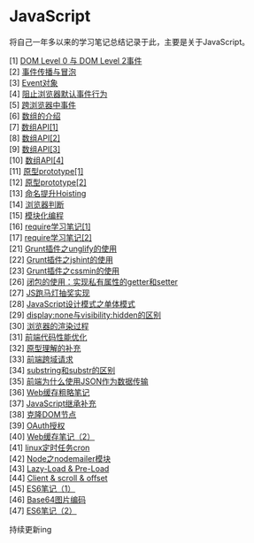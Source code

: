# JavaScript
将自己一年多以来的学习笔记总结记录于此，主要是关于JavaScript。

[1]  [DOM Level 0 与 DOM Level 2事件](https://github.com/ScholatLouis/JavaScript/blob/master/%5B1%5DDOM%20Level%200%20%E4%B8%8E%20DOM%20Level%202%E4%BA%8B%E4%BB%B6.md)   
[2]  [事件传播与冒泡](https://github.com/ScholatLouis/JavaScript/blob/master/%5B2%5D%E4%BA%8B%E4%BB%B6%E4%BC%A0%E6%92%AD%E4%B8%8E%E5%86%92%E6%B3%A1.md)   
[3]  [Event对象](https://github.com/ScholatLouis/JavaScript/blob/master/%5B3%5DEvent%E5%AF%B9%E8%B1%A1.md)  
[4]  [阻止浏览器默认事件行为](https://github.com/ScholatLouis/JavaScript/blob/master/%5B4%5D%E9%98%BB%E6%AD%A2%E6%B5%8F%E8%A7%88%E5%99%A8%E9%BB%98%E8%AE%A4%E4%BA%8B%E4%BB%B6%E8%A1%8C%E4%B8%BA.md)  
[5]  [跨浏览器中事件](https://github.com/ScholatLouis/JavaScript/blob/master/%5B5%5D%E8%B7%A8%E6%B5%8F%E8%A7%88%E5%99%A8%E4%B8%AD%E7%9A%84%E4%BA%8B%E4%BB%B6.md)    
[6]  [数组的介绍](https://github.com/ScholatLouis/JavaScript/blob/master/%5B1%5D%E6%95%B0%E7%BB%84%E7%9A%84%E4%BB%8B%E7%BB%8D.md)  
[7]  [数组API[1]](https://github.com/ScholatLouis/JavaScript/blob/master/%5B2%5D%E6%95%B0%E7%BB%84API%5B1%5D.md)  
[8]  [数组API[2]](https://github.com/ScholatLouis/JavaScript/blob/master/%5B2%5D%E6%95%B0%E7%BB%84API%5B2%5D.md)  
[9]  [数组API[3]](https://github.com/ScholatLouis/JavaScript/blob/master/%5B4%5D%E6%95%B0%E7%BB%84API%5B3%5D.md)  
[10] [数组API[4]](https://github.com/ScholatLouis/JavaScript/blob/master/%5B5%5D%E6%95%B0%E7%BB%84API%5B4%5D.md)    
[11] [原型prototype[1]](https://github.com/ScholatLouis/JavaScript/blob/master/%E5%8E%9F%E5%9E%8BPrototype%5B1%5D.md)  
[12] [原型prototype[2]](https://github.com/ScholatLouis/JavaScript/blob/master/%E5%8E%9F%E5%9E%8Bprototype%5B2%5D.md)  
[13] [命名提升Hoisting](https://github.com/ScholatLouis/JavaScript/blob/master/%E5%91%BD%E5%90%8D%E6%8F%90%E5%8D%87Hoisting.md)  
[14] [浏览器判断](https://github.com/ScholatLouis/JavaScript/blob/master/%E6%B5%8F%E8%A7%88%E5%99%A8%E5%88%A4%E6%96%AD.md)  
[15] [模块化编程](https://github.com/ScholatLouis/JavaScript/blob/master/%E6%A8%A1%E5%9D%97%E5%8C%96%E7%BC%96%E7%A8%8B.md)  
[16] [require学习笔记[1]](https://github.com/ScholatLouis/JavaScript/blob/master/require%E5%AD%A6%E4%B9%A0%E7%AC%94%E8%AE%B0%5B1%5D.md)  
[17] [require学习笔记[2]](https://github.com/ScholatLouis/JavaScript/blob/master/require%E5%AD%A6%E4%B9%A0%E7%AC%94%E8%AE%B0%5B2%5D.md)  
[21] [Grunt插件之unglify的使用](https://github.com/ScholatLouis/JavaScript/blob/master/Grunt%E4%B9%8Buglify%E6%8F%92%E4%BB%B6%E7%9A%84%E4%BD%BF%E7%94%A8.md)  
[22] [Grunt插件之jshint的使用](https://github.com/ScholatLouis/JavaScript/blob/master/Grunt%E4%B9%8Bjshint%E6%8F%92%E4%BB%B6%E7%9A%84%E4%BD%BF%E7%94%A8.md)  
[23] [Grunt插件之cssmin的使用](https://github.com/ScholatLouis/JavaScript/blob/master/Grunt%E6%8F%92%E4%BB%B6%E4%B9%8Bcssmin%E7%9A%84%E4%BD%BF%E7%94%A8.md)   
[26] [闭包的使用：实现私有属性的getter和setter](https://github.com/ScholatLouis/JavaScript/blob/master/%E9%97%AD%E5%8C%85%E7%9A%84%E4%BD%BF%E7%94%A8%EF%BC%9A%E5%AE%9E%E7%8E%B0%E7%A7%81%E6%9C%89%E5%B1%9E%E6%80%A7%E7%9A%84getter%E5%92%8Csetter.md)  
[27] [JS跑马灯抽奖实现](https://github.com/ScholatLouis/JavaScript/blob/master/JS%E8%B7%91%E9%A9%AC%E7%81%AF%E6%8A%BD%E5%A5%96%E5%AE%9E%E7%8E%B0.md)  
[28] [JavaScript设计模式之单体模式](https://github.com/ScholatLouis/JavaScript/blob/master/JavaScript%E8%AE%BE%E8%AE%A1%E6%A8%A1%E5%BC%8F%E4%B9%8B%E5%8D%95%E4%BD%93%E6%A8%A1%E5%BC%8F.md)  
[29] [display:none与visibility:hidden的区别](https://github.com/ScholatLouis/JavaScript/blob/master/display:none%E4%B8%8Evisibility:hidden%E7%9A%84%E5%8C%BA%E5%88%AB.md)  
[30] [浏览器的渲染过程](https://github.com/ScholatLouis/JavaScript/blob/master/%E6%B5%8F%E8%A7%88%E5%99%A8%E7%9A%84%E6%B8%B2%E6%9F%93%E8%BF%87%E7%A8%8B.md)  
[31] [前端代码性能优化](https://github.com/ScholatLouis/JavaScript/blob/master/%E5%89%8D%E7%AB%AF%E4%BB%A3%E7%A0%81%E6%80%A7%E8%83%BD%E4%BC%98%E5%8C%96.md)  
[32] [原型理解的补充](https://github.com/ScholatLouis/JavaScript/blob/master/%E5%8E%9F%E5%9E%8B%E7%90%86%E8%A7%A3%E7%9A%84%E8%A1%A5%E5%85%85.md)  
[33] [前端跨域请求](https://github.com/ScholatLouis/JavaScript/blob/master/%E5%89%8D%E7%AB%AF%E8%B7%A8%E5%9F%9F%E8%AF%B7%E6%B1%82.md)  
[34] [substring和substr的区别](https://github.com/ScholatLouis/JavaScript/blob/master/substring%E5%92%8Csubstr%E7%9A%84%E5%8C%BA%E5%88%AB.md)  
[35] [前端为什么使用JSON作为数据传输](https://github.com/ScholatLouis/JavaScript/blob/master/%E5%89%8D%E7%AB%AF%E4%B8%BA%E4%BB%80%E4%B9%88%E4%BD%BF%E7%94%A8JSON%E4%BD%9C%E4%B8%BA%E6%95%B0%E6%8D%AE%E4%BC%A0%E8%BE%93.md)  
[36] [Web缓存粗略笔记](https://github.com/ScholatLouis/JavaScript/blob/master/Web%E7%BC%93%E5%AD%98%E7%B2%97%E7%95%A5%E7%AC%94%E8%AE%B0.md)  
[37] [JavaScript继承补充](https://github.com/ScholatLouis/JavaScript/blob/master/JavaScript%E7%BB%A7%E6%89%BF%E8%A1%A5%E5%85%85.md)  
[38] [克隆DOM节点](https://github.com/ScholatLouis/JavaScript/blob/master/%E5%85%8B%E9%9A%86DOM%E8%8A%82%E7%82%B9.md)  
[39] [OAuth授权](https://github.com/ScholatLouis/JavaScript/blob/master/OAuth%E5%8E%9F%E7%90%86.md)  
[40] [Web缓存笔记（2）](https://github.com/ScholatLouis/JavaScript/blob/master/Web%E7%BC%93%E5%AD%98%E7%AC%94%E8%AE%B0%EF%BC%882%EF%BC%89.md)    
[41] [linux定时任务cron]()    
[42] [Node之nodemailer模块]()    
[43] [Lazy-Load & Pre-Load](https://github.com/ScholatLouis/JavaScript/blob/master/Lazy-Load%20%26%20Pre-Load.mdown)    
[44] [Client & scroll & offset](https://github.com/ScholatLouis/JavaScript/blob/master/client%20%26%20scroll%20%26%20offset.mdown)   
[45] [ES6笔记（1）](https://github.com/ScholatLouis/JavaScript/blob/master/ES6%E7%AC%94%E8%AE%B0%EF%BC%881%EF%BC%89.mdown)      
[46] [Base64图片编码](https://github.com/ScholatLouis/JavaScript/blob/master/Base64%E5%9B%BE%E7%89%87%E7%BC%96%E7%A0%81.mdown)     
[47] [ES6笔记（2）](https://github.com/ScholatLouis/JavaScript/edit/master/ES6%E7%AC%94%E8%AE%B0%EF%BC%882%EF%BC%89.mdown)    

持续更新ing
